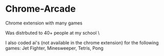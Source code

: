 # Chrome-Arcade
Chrome extension with many games

Was distrbuted to 40+ people at my school  \

I also coded ai's (not available in the chrome extension) for the following games:
Jet Fighter,
Minesweeper,
Tetris,
Pong 

